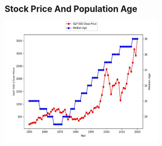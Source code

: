 # Stock Price And Population Age
<img src="analyze_data/stock_price_median_age_line_chart.jpg" width="500" height="400">
